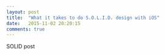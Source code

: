 ```yaml
---
layout: post
title:  "What it takes to do S.O.L.I.D. design with iOS"
date:   2015-11-02 20:20:15
comments: true
---
```


SOLID post